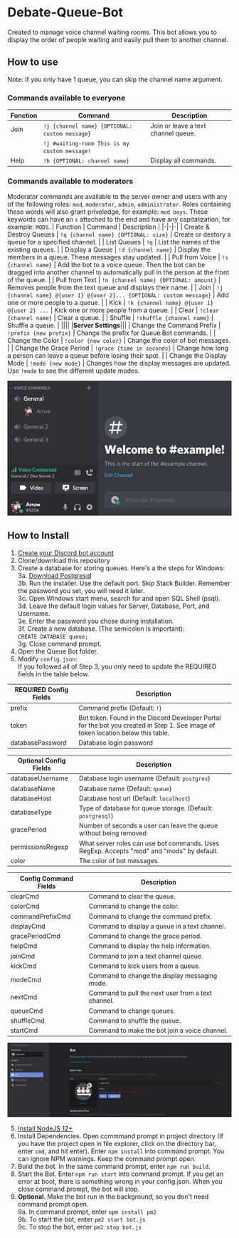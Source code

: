 # Debate-Queue-Bot
Created to manage voice channel waiting rooms. This bot allows you to display the order of people waiting and easily pull them to another channel.  

## How to use  
Note: If you only have 1 queue, you can skip the channel name argument.
### Commands available to everyone
| Function | Command | Description |
|-|-|-|
| Join | `!j {channel name} {OPTIONAL: custom message}` | Join or leave  a text channel queue. |
| | `!j #waiting-room This is my custom message!` | |
| Help | `!h {OPTIONAL: channel name}` | Display all commands. |
### Commands available to moderators
Moderator commands are available to the server owner and users with any of the following roles: `mod`, `moderator`, `admin`, `administrator`. Roles containing these words will also grant priveledge, for example: `mod boys`. These keywords can have an `s` attached to the end and have any capitalization, for example: `MODS`. 
| Function | Command | Description |
|-|-|-|
| Create & Destroy Queues | `!q {channel name} {OPTIONAL: size}` | Create or destory a queue for a specified channel. |
| List Queues | `!q` | List the names of the existing queues. | 
| Display a Queue | `!d {channel name}` | Display the members in a queue. These messages stay updated. | 
| Pull from Voice | `!s {channel name}` | Add the bot to a voice queue. Then the bot can be dragged into another channel to automatically pull in the person at the front of the queue. | 
| Pull from Text | `!n {channel name} {OPTIONAL: amount}` |  Removes people from the text queue and displays their name. |
| Join | `!j {channel name} @{user 1} @{user 2}... {OPTIONAL: custom message}` | Add one or more people to a queue. | 
| Kick | `!k {channel name} @{user 1} @{user 2} ...` | Kick one or more people from a queue. |
| Clear | `!clear {channel name}` | Clear a queue. |
| Shuffle | `!shuffle {channel name}` | Shuffle a queue. |
||||
|**Server Settings**|||
| Change the Command Prefix | `!prefix {new prefix}` | Change the prefix for Queue Bot commands. |
| Change the  Color | `!color {new color}` | Change the color of bot messages. |
| Change the Grace Period | `!grace {time in seconds}` | Change how long a person can leave a queue before losing their spot. |
| Change the Display Mode | `!mode {new mode}` | Changes how the display messages are updated. Use `!mode` to see the different update modes.

![Example of `!s`](docs/example.gif)  

## How to Install
1. [Create your Discord bot account](https://discordpy.readthedocs.io/en/latest/discord.html)  
2. Clone/download this repository  
3. Create a database for storing queues. Here's a the steps for Windows:  
	3a. [Download Postgresql](https://www.enterprisedb.com/downloads/postgres-postgresql-downloads)  
	3b. Run the installer. Use the default port. Skip Stack Builder. Remember the password you set, you will need it later.  
	3c. Open Windows start menu, search for and open SQL Shell (psql).  
	3d. Leave the default login values for Server, Database, Port, and Username.  
	3e. Enter the password you chose during installation.  
	3f. Create a new database. (The semicolon is important):  
		`CREATE DATABASE queue;`  
	3g. Close command prompt.  
4. Open the Queue Bot folder.  
5. Modify `config.json`:  
	If you followed all of Step 3, you only need to update the REQUIRED fields in the table below.  
  
| REQUIRED Config Fields | Description                                                                                                                       |
|------------------------|-----------------------------------------------------------------------------------------------------------------------------------|
| prefix                 | Command prefix (Default: `!`)                                                                                                     |
| token                  | Bot token. Found in the Discord Developer Portal for the bot you created in Step 1. See image of token location below this table. |
| databasePassword       | Database login password                                                                                                           |
  
| Optional Config Fields | Description                                                                                                                       |
|------------------------|-----------------------------------------------------------------------------------------------------------------------------------|
| databaseUsername		 | Database login username (Default: `postgres`)	                                                                                 |
| databaseName           | Database name (Default: `queue`)																									 |
| databaseHost           | Database host url (Default: `localhost`)																							 |
| databaseType           | Type of database for queue storage. (Default: `postgresql`)                                                                       |
| gracePeriod            | Number of seconds a user can leave the queue without being removed                                                                |
| permissionsRegexp      | What server roles can use bot commands. Uses RegExp. Accepts "mod" and "mods" by default.                                         |
| color                  | The color of bot messages.                                                                                                        |
   
| Config Command Fields  | Description                                                                                                                       |
|------------------------|-----------------------------------------------------------------------------------------------------------------------------------|
| clearCmd               | Command to clear the queue.                                                                                                       |
| colorCmd               | Command to change the color.                                                                                                      |
| commandPrefixCmd       | Command to change the command prefix.                                                                                             |
| displayCmd             | Command to display a queue in a text channel.                                                                                     |
| gracePeriodCmd         | Command to change the grace period.                                                                                               |
| helpCmd                | Command to display the help information.                                                                                          |
| joinCmd                | Command to join a text channel queue.                                                                                             |
| kickCmd                | Command to kick users from a queue.                                                                                               |
| modeCmd                | Command to change the display messaging mode.                                                                                     |
| nextCmd                | Command to pull the next user from a text channel.                                                                                |
| queueCmd               | Command to change queues.                                                                                                         |
| shuffleCmd             | Command to shuffle the queue.                                                                                                     |
| startCmd               | Command to make the bot join a voice channel.                                                                                     |

![Token Location](docs/token_location.PNG)  

5. [Install NodeJS 12+](https://discordjs.guide/preparations/#installing-node-js)  
6. Install Dependencies. Open commmand prompt in project directory (If you have the project open in file explorer, click on the directory bar, enter `cmd`, and hit enter). Enter `npm install` into command prompt. You can ignore NPM warnings. Keep the command prompt open.  
7. Build the bot. In the same command prompt, enter `npm run build`.
8. Start the Bot. Enter `npm run start` into command prompt. If you get an error at boot, there is something wrong in your config.json. When you close command prompt, the bot will stop.  
9. **Optional**. Make the bot run in the background, so you don't need command prompt open.  
	9a. In command prompt, enter `npm install pm2`  
	9b. To start the bot, enter `pm2 start bot.js`  
	9c. To stop the bot, enter `pm2 stop bot.js`  
